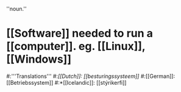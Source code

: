 ''noun.''

# [[Software]] needed to run a [[computer]]. eg. [[Linux]], [[Windows]]
#:'''Translations'''
#:*[[Dutch]]: [[besturingssysteem]]
#:*[[German]]: [[Betriebssystem]]
#:*[[Icelandic]]: [[stýrikerfi]]